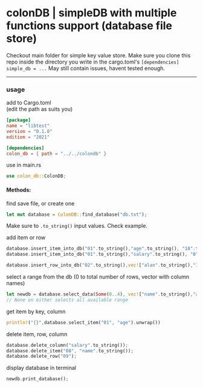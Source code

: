 
# colonDB | simpleDB with multiple functions support (database file store)

Checkout main folder for simple key value store.
Make sure you clone this repo inside the directory you write in the cargo.toml's ``[dependencies]  simple_db = ...``
May still contain issues, havent tested enough.

---
### usage

<p>
add to Cargo.toml <br>
(edit the path as suits you)
</p>

```toml
[package]
name = "libtest"
version = "0.1.0"
edition = "2021"

[dependencies]
colon_db = { path = "../../colondb" }
```
</p>

<p>
use in main.rs

```rust
use colon_db::ColonDB;
```
</p>


#### Methods:
find save file, or create one
```rust
let mut database = ColonDB::find_database("db.txt");
```
Make sure to ``.to_string()`` input values.
Check example.

add item or row
```rust
database.insert_item_into_db("01".to_string(),"age".to_string(), "18".to_string());
database.insert_item_into_db("01".to_string(),"salary".to_string(), "0".to_string());

database.insert_row_into_db("02".to_string(),vec!["alan".to_string(),"12".to_string(),"23".to_string()]);
```

select a range from the db (0 to total number of rows, vector with column names)
```rust
let newdb = database.select_data(Some(0..4), vec!["name".to_string(),"age".to_string()].into());
// None on either selects all available range
```

get item by key, column
```rust
println!("{}",database.select_item("01", "age").unwrap())
```


delete item, row, column
```rust
database.delete_column("salary".to_string());
database.delete_item("08", "name".to_string());
database.delete_row("09");
```

display database in terminal
```rust
newdb.print_database();
```
